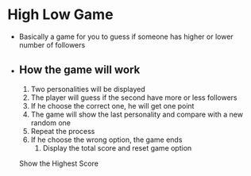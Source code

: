 # High Low Game

- Basically a game for you to guess if someone has higher or lower number of followers


- ## How the game will work

    1. Two personalities will be displayed 
    2. The player will guess if the second have more or less followers
    3. If he choose the correct one, he will get one point
    4. The game will show the last personality and compare with a new random one
    5. Repeat the process
    6. If he choose the wrong option, the game ends
       1. Display the total score and reset game option
   
    Show the Highest Score

